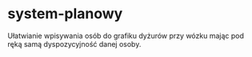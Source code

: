 # system-planowy
Ułatwianie wpisywania osób do grafiku dyżurów przy wózku mając pod ręką samą dyspozycyjność danej osoby.

